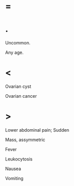 # =

# .

Uncommon.

Any age.

# <

Ovarian cyst

Ovarian cancer

# >

Lower abdominal pain; Sudden

Mass, assymmetric

Fever

Leukocytosis

Nausea

Vomiting
